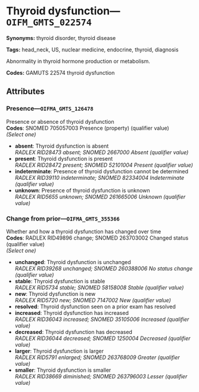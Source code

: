 # Thyroid dysfunction—`OIFM_GMTS_022574`

**Synonyms:** thyroid disorder, thyroid disease

**Tags:** head_neck, US, nuclear medicine, endocrine, thyroid, diagnosis

Abnormality in thyroid hormone production or metabolism.

**Codes:** GAMUTS 22574 thyroid dysfunction

## Attributes

### Presence—`OIFMA_GMTS_126478`

Presence or absence of thyroid dysfunction  
**Codes**: SNOMED 705057003 Presence (property) (qualifier value)  
*(Select one)*

- **absent**: Thyroid dysfunction is absent  
_RADLEX RID28473 absent; SNOMED 2667000 Absent (qualifier value)_
- **present**: Thyroid dysfunction is present  
_RADLEX RID28472 present; SNOMED 52101004 Present (qualifier value)_
- **indeterminate**: Presence of thyroid dysfunction cannot be determined  
_RADLEX RID39110 indeterminate; SNOMED 82334004 Indeterminate (qualifier value)_
- **unknown**: Presence of thyroid dysfunction is unknown  
_RADLEX RID5655 unknown; SNOMED 261665006 Unknown (qualifier value)_

### Change from prior—`OIFMA_GMTS_355366`

Whether and how a thyroid dysfunction has changed over time  
**Codes**: RADLEX RID49896 change; SNOMED 263703002 Changed status (qualifier value)  
*(Select one)*

- **unchanged**: Thyroid dysfunction is unchanged  
_RADLEX RID39268 unchanged; SNOMED 260388006 No status change (qualifier value)_
- **stable**: Thyroid dysfunction is stable  
_RADLEX RID5734 stable; SNOMED 58158008 Stable (qualifier value)_
- **new**: Thyroid dysfunction is new  
_RADLEX RID5720 new; SNOMED 7147002 New (qualifier value)_
- **resolved**: Thyroid dysfunction seen on a prior exam has resolved  
- **increased**: Thyroid dysfunction has increased  
_RADLEX RID36043 increased; SNOMED 35105006 Increased (qualifier value)_
- **decreased**: Thyroid dysfunction has decreased  
_RADLEX RID36044 decreased; SNOMED 1250004 Decreased (qualifier value)_
- **larger**: Thyroid dysfunction is larger  
_RADLEX RID5791 enlarged; SNOMED 263768009 Greater (qualifier value)_
- **smaller**: Thyroid dysfunction is smaller  
_RADLEX RID38669 diminished; SNOMED 263796003 Lesser (qualifier value)_
